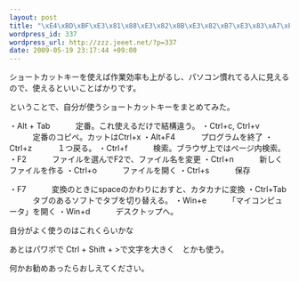```yaml
--- 
layout: post
title: "\xE4\xBD\xBF\xE3\x81\x88\xE3\x82\x8B\xE3\x82\xB7\xE3\x83\xA7\xE3\x83\xBC\xE3\x83\x88\xE3\x82\xAB\xE3\x83\x83\xE3\x83\x88\xE3\x82\xAD\xE3\x83\xBC(Windows)\xE3\x81\xBE\xE3\x81\xA8\xE3\x82\x81"
wordpress_id: 337
wordpress_url: http://zzz.jeeet.net/?p=337
date: 2009-05-19 23:17:44 +09:00
---
```

ショートカットキーを使えば作業効率も上がるし、パソコン慣れてる人に見えるので、使えるといいことばかりです。

ということで、自分が使うショートカットキーをまとめてみた。

・Alt + Tab
　　　定番。これ使えるだけで結構違う。
・Ctrl+c, Ctrl+v
　　　定番のコピペ。カットはCtrl+x
・Alt+F4
　　　プログラムを終了
・Ctrl+z
　　　１つ戻る。
・Ctrl+f
　　　検索。ブラウザ上ではページ内検索。
・F2
　　　ファイルを選んでF2で、ファイル名を変更
・Ctrl+n
　　　新しくファイルを作る
・Ctrl+o
　　　ファイルを開く
・Ctrl+s
　　　保存

・F7
　　　変換のときにspaceのかわりにおすと、カタカナに変換
・Ctrl+Tab
　　　タブのあるソフトでタブを切り替える。
・Win+e
　　　「マイコンピュータ」を開く
・Win+d
　　　デスクトップへ。



自分がよく使うのはこれくらいかな

あとはパワポで
Ctrl + Shift + >で文字を大きく　とかも使う。


何かお勧めあったらおしえてください。
